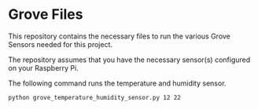 # Grove Files

This repository contains the necessary files to run the various Grove Sensors needed for this project.

The repository assumes that you have the necessary sensor(s) configured on your Raspberry Pi.

The following command runs the temperature and humidity sensor.

```
python grove_temperature_humidity_sensor.py 12 22
```

